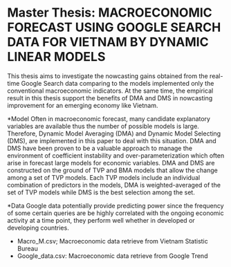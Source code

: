 # Master Thesis: MACROECONOMIC FORECAST USING GOOGLE SEARCH DATA FOR VIETNAM BY DYNAMIC LINEAR MODELS

This thesis aims to investigate the nowcasting gains obtained from the real-time Google Search data comparing to the models implemented only the conventional macroeconomic indicators. At the same time, the empirical result in this thesis support the benefits of DMA and DMS in nowcasting improvement for an emerging economy like Vietnam.

*Model
Often in macroeconomic forecast, many candidate explanatory variables are available thus the number of possible models is large. Therefore, Dynamic Model Averaging (DMA) and Dynamic Model Selecting (DMS), are implemented in this paper to deal with this situation. DMA and DMS have been proven to be a valuable approach to manage the environment of coefficient instability and over-parameterization which often arise in forecast large models for economic variables.
DMA and DMS are constructed on the ground of TVP and BMA models that allow the change among a set of TVP models. Each TVP models include an individual combination of predictors in the models, DMA is weighted-averaged of the set of TVP models while DMS is the best selection among the set.

*Data
Google data potentially provide predicting power since the frequency of some certain queries are be highly correlated with the ongoing economic activity at a time point, they perform well whether in developed or developing countries.
- Macro_M.csv; Macroeconomic data retrieve from Vietnam Statistic Bureau 
- Google_data.csv: Macroeconomic data retrieve from Google Trend 



